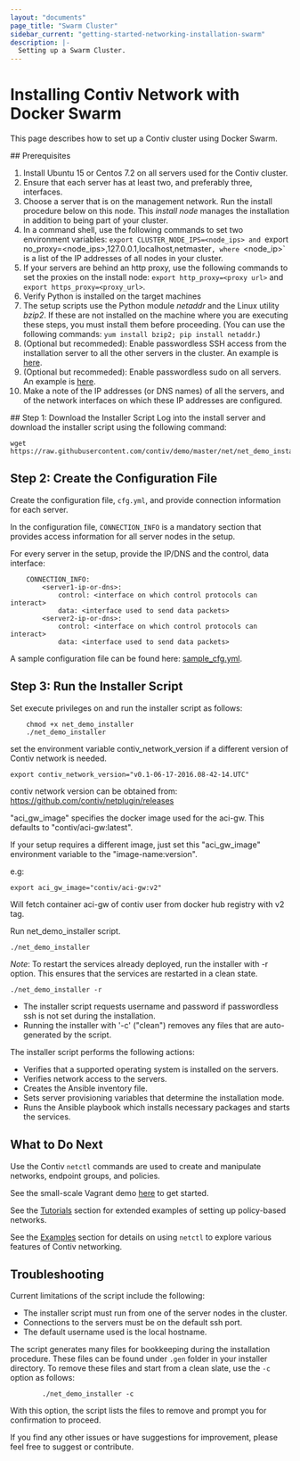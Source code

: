 ```yaml
---
layout: "documents"
page_title: "Swarm Cluster"
sidebar_current: "getting-started-networking-installation-swarm"
description: |-
  Setting up a Swarm Cluster.
---
```


# Installing Contiv Network with Docker Swarm

This page describes how to set up a Contiv cluster using Docker Swarm.

<a name="Prerequisites"/>
## Prerequisites

1. Install Ubuntu 15 or Centos 7.2 on all servers used for the Contiv cluster.
2. Ensure that each server has at least two, and preferably three, interfaces.
3. Choose a server that is on the management network. Run the install procedure below on this node. This *install node* manages the installation in addition to being part of your cluster.
4. In a command shell, use the following commands to set two environment variables:
`export CLUSTER_NODE_IPS=<node_ips> and `export no_proxy=<node_ips>,127.0.0.1,localhost,netmaster`,
where `<node_ip>` is a list of the IP addresses of all nodes in your cluster.
5. If your servers are behind an http proxy, use the following commands to set the proxies on the install node: `export http_proxy=<proxy url>` and  `export https_proxy=<proxy_url>`. 
6. Verify Python is installed on the target machines
7. The setup scripts use the Python module *netaddr* and the Linux utility *bzip2*. If these are not installed on the machine where you are executing these steps, you must install them before proceeding. (You can use the following commands: `yum install bzip2; pip install netaddr`.)
8. (Optional but recommeded): Enable passwordless SSH access from the installation server to all the other servers in the cluster. An example is [here](http://www.linuxproblem.org/art_9.html).
9. (Optional but recommeded): Enable passwordless sudo on all servers.  An example is
[here](http://askubuntu.com/questions/192050/how-to-run-sudo-command-with-no-password).
10. Make a note of the IP addresses (or DNS names) of all the servers, and of the network
interfaces on which these IP addresses are configured.

<a name="Download"/>
## Step 1: Download the Installer Script
Log into the install server and download the installer script using the following command:

```
wget https://raw.githubusercontent.com/contiv/demo/master/net/net_demo_installer
```

## Step 2: Create the Configuration File
Create the configuration file, `cfg.yml`, and provide connection information for each server.

In the configuration file, `CONNECTION_INFO` is a mandatory section that provides access 
information for all server nodes in the setup.

For every server in the setup, provide the IP/DNS and the control, data interface:

```
    CONNECTION_INFO:
        <server1-ip-or-dns>:
            control: <interface on which control protocols can interact>
            data: <interface used to send data packets>
        <server2-ip-or-dns>:
            control: <interface on which control protocols can interact>
            data: <interface used to send data packets>
```

A sample configuration file can be found here: [sample_cfg.yml](/extras/sample_cfg.yml).

## Step 3: Run the Installer Script

Set execute privileges on and run the installer script as follows:

```
    chmod +x net_demo_installer
    ./net_demo_installer
```

set the environment variable contiv_network_version if a different version of Contiv network is needed.

```
export contiv_network_version="v0.1-06-17-2016.08-42-14.UTC"
```

contiv network version can be obtained from: https://github.com/contiv/netplugin/releases

"aci_gw_image" specifies the docker image used for the aci-gw. This defaults to "contiv/aci-gw:latest".

If your setup requires a different image, just set this "aci_gw_image" environment variable to the "image-name:version".

e.g:

```
export aci_gw_image="contiv/aci-gw:v2"
```

Will fetch container aci-gw of contiv user from docker hub registry with v2 tag.

Run net_demo_installer script.

```
./net_demo_installer
```

*Note*: To restart the services already deployed, run the installer with -r option. This ensures that the services are restarted in a clean state.

```
./net_demo_installer -r
```

- The installer script requests username and password if passwordless ssh is not set during the installation.
- Running the installer with '-c' ("clean") removes any files that are auto-generated by the script.

The installer script performs the following actions:
- Verifies that a supported operating system is installed on the servers.
- Verifies network access to the servers. 
- Creates the Ansible inventory file.
- Sets server provisioning variables that determine the installation mode.
- Runs the Ansible playbook which installs necessary packages and starts the services.

## What to Do Next

Use the Contiv `netctl` commands are used to create and manipulate networks, endpoint groups, and policies.

See the small-scale Vagrant demo [here](swarm.html) to get started.

See the [Tutorials](/documents/tutorials/index.html) section for extended examples of setting up policy-based networks.

See the [Examples](/documents/samples/index.html) section for details on using `netctl` to explore various features of Contiv networking.

## Troubleshooting
Current limitations of the script include the following:

- The installer script must run from one of the server nodes in the cluster. 
- Connections to the servers must be on the default ssh port.
- The default username used is the local hostname.

The script generates many files for bookkeeping during the installation procedure.
These files can be found under `.gen` folder in your installer directory.
To remove these files and start from a clean slate, use the `-c` option as follows:

```
        ./net_demo_installer -c
```

With this option, the script lists the files to remove and prompt you for confirmation to proceed.

If you find any other issues or have suggestions for improvement, please feel free to suggest or contribute.
